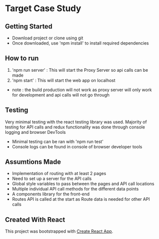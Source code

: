 # Target Case Study

## Getting Started

* Download project or clone using git
* Once downloaded, use 'npm install' to install required dependencies

## How to run

1. 'npm run server' : This will start the Proxy Server so api calls can be made
2. 'npm start' : This will start the web app on localhost
  * note : the build production will not work as proxy server will only work for development and api calls will not go through

## Testing

Very minimal testing with the react testing library was used. Majority of testing for API calls and redux functionality was done through console logging and browser DevTools
- Minimal testing can be ran with 'npm run test'
- Console logs can be found in console of browser developer tools

## Assumtions Made

- Implementation of routing with at least 2 pages
- Need to set up a server for the API calls
- Global style variables to pass between the pages and API call locations
- Multiple individual API call methods for the different data points
- A components library for the front-end
- Routes API is called at the start as Route data is needed for other API calls

## Created With React

This project was bootstrapped with [Create React App](https://github.com/facebook/create-react-app).
